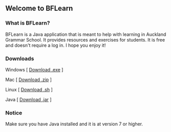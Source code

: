 ## Welcome to BFLearn

### What is BFLearn?

BFLearn is a Java application that is meant to help with learning in Auckland Grammar School. It provides resources and exercises for students. It is free and doesn't require a log in. I hope you enjoy it!

### Downloads

Windows [ [Download .exe](https://github.com/blazingforest/BFLearn/raw/master/BFLearn.exe) ]


Mac [ [Download .zip](https://github.com/blazingforest/BFLearn/raw/master/BFLearn.zip) ]


Linux [ [Download .sh](https://github.com/blazingforest/BFLearn/raw/master/BFLearn.sh) ]


Java [ [Download .jar](https://github.com/blazingforest/BFLearn/raw/master/BFLearn.jar) ]


### Notice

Make sure you have Java installed and it is at version 7 or higher.
